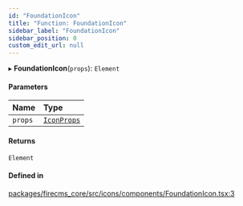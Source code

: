 ```yaml
---
id: "FoundationIcon"
title: "Function: FoundationIcon"
sidebar_label: "FoundationIcon"
sidebar_position: 0
custom_edit_url: null
---
```


▸ **FoundationIcon**(`props`): `Element`

#### Parameters

| Name | Type |
| :------ | :------ |
| `props` | [`IconProps`](../types/IconProps.md) |

#### Returns

`Element`

#### Defined in

[packages/firecms_core/src/icons/components/FoundationIcon.tsx:3](https://github.com/FireCMSco/firecms/blob/d45f3739/packages/firecms_core/src/icons/components/FoundationIcon.tsx#L3)
